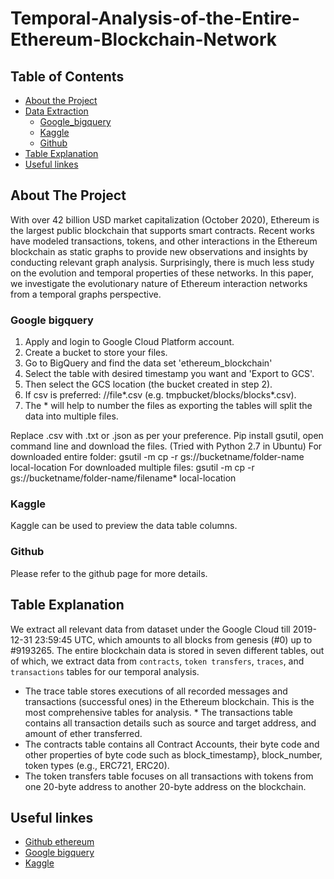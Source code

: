 # Temporal-Analysis-of-the-Entire-Ethereum-Blockchain-Network
<!-- TABLE OF CONTENTS -->
## Table of Contents

* [About the Project](#about-the-project)
* [Data Extraction](#Data-Extraction)
  * [Google_bigquery](#Google-bigquery)
  * [Kaggle](#Kaggle)
  * [Github](#github)
* [Table Explanation](#Table-Explanation)  
* [Useful linkes](#Useful-linkes)



<!-- ABOUT THE PROJECT -->
## About The Project


With over 42 billion USD market capitalization (October 2020), Ethereum is the largest public blockchain that supports smart contracts. Recent works have modeled transactions, tokens, and other interactions in the Ethereum blockchain as static graphs to provide new observations and insights by conducting relevant graph analysis. Surprisingly, there is much less study on the evolution and temporal properties of these networks. In this paper, we investigate the evolutionary nature of Ethereum interaction networks from a temporal graphs perspective.


<!-- Data Extraction -->
### Google bigquery

1. Apply and login to Google Cloud Platform account.
2. Create a bucket to store your files.
3. Go to BigQuery and find the data set 'ethereum_blockchain'
4. Select the table with desired timestamp you want and 'Export to GCS'.
5. Then select the GCS location (the bucket created in step 2).
6. If csv is preferred: //file*.csv (e.g. tmpbucket/blocks/blocks*.csv).
7. The * will help to number the files as exporting the tables will split the data into multiple files.


Replace .csv with .txt or .json as per your preference.
Pip install gsutil, open command line and download the files. (Tried with Python 2.7 in Ubuntu)
For downloaded entire folder: gsutil -m cp -r gs://bucketname/folder-name local-location
For downloaded multiple files: gsutil -m cp -r gs://bucketname/folder-name/filename* local-location

### Kaggle

Kaggle can be used to preview the data table columns. 

### Github

Please refer to the github page for more details. 




<!-- Table Explanation -->
## Table Explanation
We extract all relevant data from dataset under the Google Cloud till 2019-12-31 23:59:45 UTC, which amounts to all blocks from genesis (#0) up to #9193265. The entire blockchain data is stored in seven different tables, out of which, we extract data from `contracts`, `token transfers`, `traces`, and `transactions` tables for our temporal analysis.

* The trace table stores executions of all recorded messages and transactions (successful ones) in the Ethereum blockchain. This is the most comprehensive tables for analysis. * The transactions table contains all transaction details such as source and target address, and amount of ether transferred. 
* The contracts table contains all Contract Accounts, their byte code and other properties of byte code such as block_timestamp}, block_number, token types (e.g., ERC721, ERC20). 
* The token transfers table focuses on all transactions with tokens from one 20-byte address to another 20-byte address on the blockchain.


<!-- Useful linkes -->
## Useful linkes
* [Github ethereum](https://github.com/blockchain-etl/ethereum-etl)
* [Google bigquery](https://cloud.google.com/bigquery)
* [Kaggle](https://www.kaggle.com/bigquery/ethereum-blockchain)
